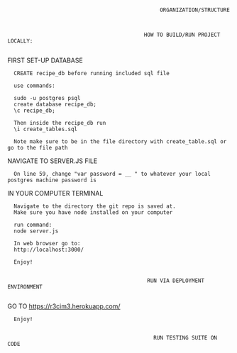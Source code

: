 ~~~~~~~~~~~~~~~~~~~~~~~~~~~~~~~~~~~~~~~~~~~~~~~~~~~~~~~~ReciMe~~~~~~~~~~~~~~~~~~~~~~~~~~~~~~~~~~~~~~~~~~~~~~~~~~~~~~~~~~~~~~~

                                                ORGANIZATION/STRUCTURE
                                                
~~~~~~~~~~~~~~~~~~~~~~~~~~~~~~~~~~~~~~~~~~~~~~~~~~~~~~~~~~~~~~~~~~~~~~~~~~~~~~~~~~~~~~~~~~~~~~~~~~~~~~~~~~~~~~~~~~~~~~~~~~~~~

~~~~~~~~~~~~~~~~~~~~~~~~~~~~~~~~~~~~~~~~~~~~~~~~~~~~~~~~~~~~~~~~~~~~~~~~~~~~~~~~~~~~~~~~~~~~~~~~~~~~~~~~~~~~~~~~~~~~~~~~~~~~~
                                           
                                           HOW TO BUILD/RUN PROJECT LOCALLY:
  
~~~~~~~~~~~~~~~~~~~~~~~~~~~~~~~~~~~~~~~~~~~~~~~~~~~~~~~~~~~~~~~~~~~~~~~~~~~~~~~~~~~~~~~~~~~~~~~~~~~~~~~~~~~~~~~~~~~~~~~~~~~~~
FIRST SET-UP DATABASE

      CREATE recipe_db before running included sql file

      use commands:

      sudo -u postgres psql
      create database recipe_db;
      \c recipe_db;

      Then inside the recipe_db run
      \i create_tables.sql

      Note make sure to be in the file directory with create_table.sql or go to the file path
    
NAVIGATE TO SERVER.JS FILE

      On line 59, change "var password = __ " to whatever your local postgres machine password is
       
IN YOUR COMPUTER TERMINAL

      Navigate to the directory the git repo is saved at.
      Make sure you have node installed on your computer
      
      run command:
      node server.js
      
      In web browser go to:
      http://localhost:3000/
      
      Enjoy!
~~~~~~~~~~~~~~~~~~~~~~~~~~~~~~~~~~~~~~~~~~~~~~~~~~~~~~~~~~~~~~~~~~~~~~~~~~~~~~~~~~~~~~~~~~~~~~~~~~~~~~~~~~~~~~~~~~~~~~~~~~~~~

                                            RUN VIA DEPLOYMENT ENVIRONMENT
                                            
~~~~~~~~~~~~~~~~~~~~~~~~~~~~~~~~~~~~~~~~~~~~~~~~~~~~~~~~~~~~~~~~~~~~~~~~~~~~~~~~~~~~~~~~~~~~~~~~~~~~~~~~~~~~~~~~~~~~~~~~~~~~~
GO TO https://r3cim3.herokuapp.com/
      
      Enjoy!
      
~~~~~~~~~~~~~~~~~~~~~~~~~~~~~~~~~~~~~~~~~~~~~~~~~~~~~~~~~~~~~~~~~~~~~~~~~~~~~~~~~~~~~~~~~~~~~~~~~~~~~~~~~~~~~~~~~~~~~~~~~~~~~

                                              RUN TESTING SUITE ON CODE
                                              
~~~~~~~~~~~~~~~~~~~~~~~~~~~~~~~~~~~~~~~~~~~~~~~~~~~~~~~~~~~~~~~~~~~~~~~~~~~~~~~~~~~~~~~~~~~~~~~~~~~~~~~~~~~~~~~~~~~~~~~~~~~~~
